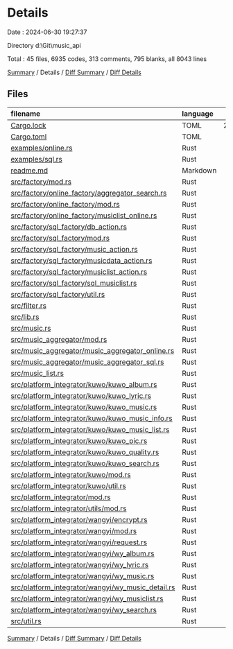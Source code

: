 # Details

Date : 2024-06-30 19:27:37

Directory d:\\Git\\music_api

Total : 45 files,  6935 codes, 313 comments, 795 blanks, all 8043 lines

[Summary](results.md) / Details / [Diff Summary](diff.md) / [Diff Details](diff-details.md)

## Files
| filename | language | code | comment | blank | total |
| :--- | :--- | ---: | ---: | ---: | ---: |
| [Cargo.lock](/Cargo.lock) | TOML | 2,308 | 2 | 263 | 2,573 |
| [Cargo.toml](/Cargo.toml) | TOML | 37 | 1 | 3 | 41 |
| [examples/online.rs](/examples/online.rs) | Rust | 33 | 10 | 4 | 47 |
| [examples/sql.rs](/examples/sql.rs) | Rust | 43 | 9 | 4 | 56 |
| [readme.md](/readme.md) | Markdown | 19 | 0 | 14 | 33 |
| [src/factory/mod.rs](/src/factory/mod.rs) | Rust | 2 | 0 | 1 | 3 |
| [src/factory/online_factory/aggregator_search.rs](/src/factory/online_factory/aggregator_search.rs) | Rust | 197 | 0 | 14 | 211 |
| [src/factory/online_factory/mod.rs](/src/factory/online_factory/mod.rs) | Rust | 4 | 0 | 3 | 7 |
| [src/factory/online_factory/musiclist_online.rs](/src/factory/online_factory/musiclist_online.rs) | Rust | 106 | 1 | 9 | 116 |
| [src/factory/sql_factory/db_action.rs](/src/factory/sql_factory/db_action.rs) | Rust | 126 | 18 | 18 | 162 |
| [src/factory/sql_factory/mod.rs](/src/factory/sql_factory/mod.rs) | Rust | 37 | 20 | 13 | 70 |
| [src/factory/sql_factory/music_action.rs](/src/factory/sql_factory/music_action.rs) | Rust | 508 | 33 | 61 | 602 |
| [src/factory/sql_factory/musicdata_action.rs](/src/factory/sql_factory/musicdata_action.rs) | Rust | 133 | 8 | 14 | 155 |
| [src/factory/sql_factory/musiclist_action.rs](/src/factory/sql_factory/musiclist_action.rs) | Rust | 272 | 18 | 24 | 314 |
| [src/factory/sql_factory/sql_musiclist.rs](/src/factory/sql_factory/sql_musiclist.rs) | Rust | 27 | 0 | 7 | 34 |
| [src/factory/sql_factory/util.rs](/src/factory/sql_factory/util.rs) | Rust | 0 | 0 | 2 | 2 |
| [src/filter.rs](/src/filter.rs) | Rust | 49 | 1 | 5 | 55 |
| [src/lib.rs](/src/lib.rs) | Rust | 15 | 1 | 2 | 18 |
| [src/music.rs](/src/music.rs) | Rust | 84 | 19 | 11 | 114 |
| [src/music_aggregator/mod.rs](/src/music_aggregator/mod.rs) | Rust | 76 | 20 | 18 | 114 |
| [src/music_aggregator/music_aggregator_online.rs](/src/music_aggregator/music_aggregator_online.rs) | Rust | 203 | 3 | 21 | 227 |
| [src/music_aggregator/music_aggregator_sql.rs](/src/music_aggregator/music_aggregator_sql.rs) | Rust | 336 | 16 | 30 | 382 |
| [src/music_list.rs](/src/music_list.rs) | Rust | 49 | 0 | 6 | 55 |
| [src/platform_integrator/kuwo/kuwo_album.rs](/src/platform_integrator/kuwo/kuwo_album.rs) | Rust | 134 | 0 | 19 | 153 |
| [src/platform_integrator/kuwo/kuwo_lyric.rs](/src/platform_integrator/kuwo/kuwo_lyric.rs) | Rust | 49 | 0 | 8 | 57 |
| [src/platform_integrator/kuwo/kuwo_music.rs](/src/platform_integrator/kuwo/kuwo_music.rs) | Rust | 307 | 3 | 31 | 341 |
| [src/platform_integrator/kuwo/kuwo_music_info.rs](/src/platform_integrator/kuwo/kuwo_music_info.rs) | Rust | 36 | 0 | 7 | 43 |
| [src/platform_integrator/kuwo/kuwo_music_list.rs](/src/platform_integrator/kuwo/kuwo_music_list.rs) | Rust | 172 | 0 | 23 | 195 |
| [src/platform_integrator/kuwo/kuwo_pic.rs](/src/platform_integrator/kuwo/kuwo_pic.rs) | Rust | 20 | 0 | 3 | 23 |
| [src/platform_integrator/kuwo/kuwo_quality.rs](/src/platform_integrator/kuwo/kuwo_quality.rs) | Rust | 59 | 0 | 5 | 64 |
| [src/platform_integrator/kuwo/kuwo_search.rs](/src/platform_integrator/kuwo/kuwo_search.rs) | Rust | 70 | 6 | 13 | 89 |
| [src/platform_integrator/kuwo/mod.rs](/src/platform_integrator/kuwo/mod.rs) | Rust | 14 | 0 | 2 | 16 |
| [src/platform_integrator/kuwo/util.rs](/src/platform_integrator/kuwo/util.rs) | Rust | 15 | 0 | 1 | 16 |
| [src/platform_integrator/mod.rs](/src/platform_integrator/mod.rs) | Rust | 5 | 0 | 2 | 7 |
| [src/platform_integrator/utils/mod.rs](/src/platform_integrator/utils/mod.rs) | Rust | 25 | 7 | 4 | 36 |
| [src/platform_integrator/wangyi/encrypt.rs](/src/platform_integrator/wangyi/encrypt.rs) | Rust | 164 | 10 | 26 | 200 |
| [src/platform_integrator/wangyi/mod.rs](/src/platform_integrator/wangyi/mod.rs) | Rust | 15 | 0 | 3 | 18 |
| [src/platform_integrator/wangyi/request.rs](/src/platform_integrator/wangyi/request.rs) | Rust | 12 | 0 | 3 | 15 |
| [src/platform_integrator/wangyi/wy_album.rs](/src/platform_integrator/wangyi/wy_album.rs) | Rust | 87 | 1 | 11 | 99 |
| [src/platform_integrator/wangyi/wy_lyric.rs](/src/platform_integrator/wangyi/wy_lyric.rs) | Rust | 84 | 2 | 6 | 92 |
| [src/platform_integrator/wangyi/wy_music.rs](/src/platform_integrator/wangyi/wy_music.rs) | Rust | 592 | 89 | 31 | 712 |
| [src/platform_integrator/wangyi/wy_music_detail.rs](/src/platform_integrator/wangyi/wy_music_detail.rs) | Rust | 56 | 1 | 7 | 64 |
| [src/platform_integrator/wangyi/wy_musiclist.rs](/src/platform_integrator/wangyi/wy_musiclist.rs) | Rust | 202 | 12 | 23 | 237 |
| [src/platform_integrator/wangyi/wy_search.rs](/src/platform_integrator/wangyi/wy_search.rs) | Rust | 77 | 2 | 13 | 92 |
| [src/util.rs](/src/util.rs) | Rust | 76 | 0 | 7 | 83 |

[Summary](results.md) / Details / [Diff Summary](diff.md) / [Diff Details](diff-details.md)